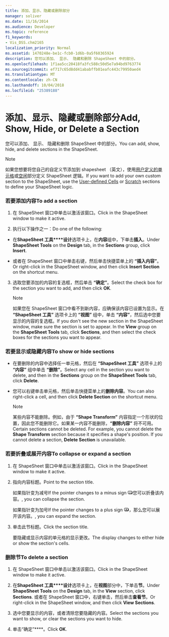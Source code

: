 ```yaml
---
title: 添加、显示、隐藏或删除部分
manager: soliver
ms.date: 11/16/2014
ms.audience: Developer
ms.topic: reference
f1_keywords:
- Vis_DSS.chm2165
localization_priority: Normal
ms.assetid: 1470248e-be1c-fcb0-1d6b-0a5f60365924
description: 您可以添加、 显示、 隐藏和删除 ShapeSheet 中的部分。
ms.openlocfilehash: 1f1aa5cc20418fa3fc588c50d5e7a94bd9763774
ms.sourcegitcommit: ef717c65d8dd41ababffb01eafc443c79950aed4
ms.translationtype: MT
ms.contentlocale: zh-CN
ms.lasthandoff: 10/04/2018
ms.locfileid: "25389188"
---
```

# <a name="add-show-hide-or-delete-a-section"></a><span data-ttu-id="ba7af-103">添加、显示、隐藏或删除部分</span><span class="sxs-lookup"><span data-stu-id="ba7af-103">Add, Show, Hide, or Delete a Section</span></span>

<span data-ttu-id="ba7af-104">您可以添加、 显示、 隐藏和删除 ShapeSheet 中的部分。</span><span class="sxs-lookup"><span data-stu-id="ba7af-104">You can add, show, hide, and delete sections in the ShapeSheet.</span></span>
  
> [!NOTE]
> <span data-ttu-id="ba7af-105">如果您想要将您自己的自定义节添加到 shapesheet （英文），使用[用户定义的单元格](user-defined-cells-section.md)或[空闲](scratch-section.md)部分定义 ShapeSheet 逻辑。</span><span class="sxs-lookup"><span data-stu-id="ba7af-105">If you want to add your own custom section to the ShapeSheet, use the [User-defined Cells](user-defined-cells-section.md) or [Scratch](scratch-section.md) sections to define your ShapeSheet logic.</span></span> 
  
### <a name="to-add-a-section"></a><span data-ttu-id="ba7af-106">若要添加内容</span><span class="sxs-lookup"><span data-stu-id="ba7af-106">To add a section</span></span>

1. <span data-ttu-id="ba7af-107">在 ShapeSheet 窗口中单击以激活该窗口。</span><span class="sxs-lookup"><span data-stu-id="ba7af-107">Click in the ShapeSheet window to make it active.</span></span>
    
2. <span data-ttu-id="ba7af-108">执行以下操作之一：</span><span class="sxs-lookup"><span data-stu-id="ba7af-108">Do one of the following:</span></span>
    
  - <span data-ttu-id="ba7af-109">在**ShapeSheet 工具\*\*\*\*设计**选项卡上，在**内容**组中，下单击**插入**。</span><span class="sxs-lookup"><span data-stu-id="ba7af-109">Under **ShapeSheet Tools** on the **Design** tab, in the **Sections** group, click **Insert**.</span></span>
    
  - <span data-ttu-id="ba7af-110">或者在 ShapeSheet 窗口中单击右键，然后单击快捷菜单上的 **“插入内容”**。</span><span class="sxs-lookup"><span data-stu-id="ba7af-110">Or right-click in the ShapeSheet window, and then click **Insert Section** on the shortcut menu.</span></span> 
    
3. <span data-ttu-id="ba7af-111">选取您要添加的内容的复选框，然后单击 **“确定”**。</span><span class="sxs-lookup"><span data-stu-id="ba7af-111">Select the check box for the section you want to add, and then click **OK**.</span></span>
    
    > [!NOTE]
    >  <span data-ttu-id="ba7af-p101">如果您在 ShapeSheet 窗口中看不到新内容，应确保该内容已设置为显示。在 **“ShapeSheet 工具”** 选项卡上的 **“视图”** 组中，单击 **“内容”**，然后选中您要显示的内容的复选框。</span><span class="sxs-lookup"><span data-stu-id="ba7af-p101">If you don't see the new section in the ShapeSheet window, make sure the section is set to appear. In the **View** group on the **ShapeSheet Tools** tab, click **Sections**, and then select the check boxes for the sections you want to appear.</span></span> 
  
### <a name="to-show-or-hide-sections"></a><span data-ttu-id="ba7af-114">若要显示或隐藏内容</span><span class="sxs-lookup"><span data-stu-id="ba7af-114">To show or hide sections</span></span>

- <span data-ttu-id="ba7af-115">在要删除的内容中选择任一单元格，然后在 **“ShapeSheet 工具”** 选项卡上的 **“内容”** 组中单击 **“删除”**。</span><span class="sxs-lookup"><span data-stu-id="ba7af-115">Select any cell in the section you want to delete, and then in the **Sections** group on the **ShapeSheet Tools** tab, click **Delete**.</span></span>
    
- <span data-ttu-id="ba7af-116">您可以右键单击单元格，然后单击快捷菜单上的**删除内容**。</span><span class="sxs-lookup"><span data-stu-id="ba7af-116">You can also right-click a cell, and then click **Delete Section** on the shortcut menu.</span></span> 
    
    > [!NOTE]
    >  <span data-ttu-id="ba7af-p102">某些内容不能删除。例如，由于 **“Shape Transform”** 内容指定一个形状的位置，因此您不能删除它。如果某一内容不能删除，**“删除内容”** 将不可用。</span><span class="sxs-lookup"><span data-stu-id="ba7af-p102">Certain sections cannot be deleted. For example, you cannot delete the **Shape Transform** section because it specifies a shape's position. If you cannot delete a section, **Delete Section** is unavailable.</span></span> 
  
### <a name="to-collapse-or-expand-a-section"></a><span data-ttu-id="ba7af-120">若要折叠或展开内容</span><span class="sxs-lookup"><span data-stu-id="ba7af-120">To collapse or expand a section</span></span>

1. <span data-ttu-id="ba7af-121">在 ShapeSheet 窗口中单击以激活该窗口。</span><span class="sxs-lookup"><span data-stu-id="ba7af-121">Click in the ShapeSheet window to make it active.</span></span>
    
2. <span data-ttu-id="ba7af-122">指向内容标题。</span><span class="sxs-lookup"><span data-stu-id="ba7af-122">Point to the section title.</span></span>
    
    <span data-ttu-id="ba7af-123">如果指针变为减号</span><span class="sxs-lookup"><span data-stu-id="ba7af-123">If the pointer changes to a minus sign</span></span> ![如果指针变为减号，折叠章节](media/IC_SSMinus_ZA07645855.gif)<span data-ttu-id="ba7af-125">您可以折叠该内容。</span><span class="sxs-lookup"><span data-stu-id="ba7af-125">, you can collapse the section.</span></span>
    
    <span data-ttu-id="ba7af-126">如果指针变为加号</span><span class="sxs-lookup"><span data-stu-id="ba7af-126">If the pointer changes to a plus sign</span></span> ![如果指针变为加号，展开部分](media/IC_SSPlus_ZA07645856.gif)<span data-ttu-id="ba7af-128">，那么您可以展开该内容。</span><span class="sxs-lookup"><span data-stu-id="ba7af-128">, you can expand the section.</span></span>
    
3. <span data-ttu-id="ba7af-129">单击此节标题。</span><span class="sxs-lookup"><span data-stu-id="ba7af-129">Click the section title.</span></span>
    
    <span data-ttu-id="ba7af-130">要隐藏或显示内容的单元格的显示更改。</span><span class="sxs-lookup"><span data-stu-id="ba7af-130">The display changes to either hide or show the section's cells.</span></span>
    
### <a name="to-delete-a-section"></a><span data-ttu-id="ba7af-131">删除节</span><span class="sxs-lookup"><span data-stu-id="ba7af-131">To delete a section</span></span>

1. <span data-ttu-id="ba7af-132">在 ShapeSheet 窗口中单击以激活该窗口。</span><span class="sxs-lookup"><span data-stu-id="ba7af-132">Click in the ShapeSheet window to make it active.</span></span>
    
2. <span data-ttu-id="ba7af-133">在**ShapeSheet 工具\*\*\*\*设计**选项卡上，在**视图**部分中，下单击**节**。</span><span class="sxs-lookup"><span data-stu-id="ba7af-133">Under **ShapeSheet Tools** on the **Design** tab, in the **View** section, click **Sections**.</span></span> <span data-ttu-id="ba7af-134">或者在 ShapeSheet 窗口中，右键单击，然后单击**查看节**。</span><span class="sxs-lookup"><span data-stu-id="ba7af-134">Or right-click in the ShapeSheet window, and then click **View Sections**.</span></span>
    
3. <span data-ttu-id="ba7af-135">选中您要显示的内容，或者清除您要隐藏的内容。</span><span class="sxs-lookup"><span data-stu-id="ba7af-135">Select the sections you want to show, or clear the sections you want to hide.</span></span>
    
4. <span data-ttu-id="ba7af-136">单击“确定”\*\*\*\*。</span><span class="sxs-lookup"><span data-stu-id="ba7af-136">Click **OK**.</span></span>
    

